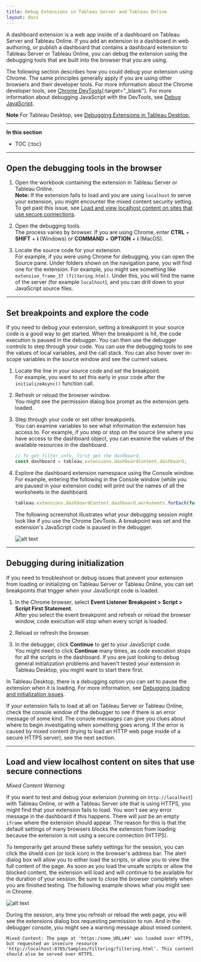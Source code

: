 ```yaml
---
title: Debug Extensions in Tableau Server and Tableau Online 
layout: docs
---
```


A dashboard extension is a web app inside of a dashboard on Tableau Server and Tableau Online. If you add an extension to a dashboard in web authoring, or publish a dashboard that contains a dashboard extension to Tableau Server or Tableau Online, you can debug the extension using the debugging tools that are built into the browser that you are using.

The following section describes how you could debug your extension using Chrome. The same principles generally apply if you are using other browsers and their developer tools. For more information about the Chrome developer tools, see [Chrome DevTools](https://developers.google.com/web/tools/chrome-devtools/){:target="_blank"}. For more information about debugging JavaScript with the DevTools, see [Debug JavaScript](https://developers.google.com/web/tools/chrome-devtools/javascript/).  

<div class="alert alert-info"><b>Note</b> For Tableau Desktop, see <a href= "/extensions-api/docs/trex_debugging.html">Debugging Extensions in Tableau Desktop.</a></div>

---
**In this section**

* TOC
{:toc}



---

## Open the debugging tools in the browser

1. Open the workbook containing the extension in Tableau Server or Tableau Online.
   <br/>**Note:** If the extension fails to load and you are using `localhost` to serve your extension, you might encounter the mixed content security setting. To get past this issue, see [Load and view localhost content on sites that use secure connections]({{site.baseurl}}/docs/trex_debug_server.html#load-and-view-localhost-content-on-sites-that-use-secure-connections).

2. Open the debugging tools. <br/>
The process varies by browser. If you are using Chrome, enter **CTRL** + **SHIFT** + **i** (Windows) or **COMMAND** + **OPTION** + **i** (MacOS). 

3. Locate the source code for your extension. <br/>
For example, if you were using Chrome for debugging, you can open the Source pane. Under folders shown on the navigation pane, you will find one for the extension. For example, you might see something like `extension_frame_37 (filtering.html)`.
Under this, you will find the name of the server (for example `localhost`), and you can drill down to your JavaScript source files.

---

## Set breakpoints and explore the code

If you need to debug your extension, setting a breakpoint in your source code is a good way to get started. When the breakpoint is hit, the code execution is paused in the debugger. You can then use the debugger controls to step through your code. You can use the debugging tools to see the values of local variables, and the call stack. You can also hover over in-scope variables in the source window and see the current values.

1. Locate the line in your source code and set the breakpoint. 
<br/>For example, you want to set this early in your code after the `initializeAsync()` function call.

2. Refresh or reload the browser window. <br/> 
You might see the permission dialog box prompt as the extension gets loaded.

3. Step through your code or set other breakpoints. <br/>
You can examine variables to see what information the extension has access to. For example, if you step or stop on the source line where you have access to the dashboard object, you can examine the values of the available resources in the dashboard. 

    ```javascript
    // To get filter info, first get the dashboard.
    const dashboard = tableau.extensions.dashboardContent.dashboard;
    ```

4. Explore the dashboard extension namespace using the Console window. <br/> 
For example, entering the following in the Console window (while you are paused in your extension code) will print out the names of all the worksheets in the dashboard.


    ```javascript
    tableau.extensions.dashboardContent.dashboard.worksheets.forEach(function (worksheet){console.log(worksheet.name)})
    ```
    The following screenshot illustrates what your debugging session might look like if you use the Chrome DevTools. A breakpoint was set and the extension's JavaScript code is paused in the debugger.


    ![alt text]({{site.baseurl}}/assets/server_dbg_chrome.png "Chrome DevTools showing a the debugger paused on an extension breakpoint")



---

## Debugging during initialization

If you need to troubleshoot or debug issues that prevent your extension from loading or initializing on Tableau Server or Tableau Online, you can set breakpoints that trigger when your JavaScript code is loaded.

1. In the Chrome browser, select **Event Listener Breakpoint > Script > Script First Statement**. <br/>
After you select the event breakpoint and refresh or reload the browser window, code execution will stop when every script is loaded.

2. Reload or refresh the browser. <br/>

3. In the debugger, click **Continue** to get to your JavaScript code.<br/>
You might need to click **Continue** many times, as code execution stops for all the scripts in the dashboard. If you are just looking to debug general initialization problems and haven't tested your extension in Tableau Desktop, you might want to start there first.

In Tableau Desktop, there is a debugging option you can set to pause the extension when it is loading. For more information, see [Debugging loading and initialization issues]({{site.baseurl}}/docs/trex_debugging.html#debugging-loading-and-initialization-issues). 

If your extension fails to load at all on Tableau Server or Tableau Online, check the console window of the debugger to see if there is an error message of some kind. The console messages can give you clues about where to begin investigating when something goes wrong. If the error is caused by mixed content (trying to load an HTTP web page inside of a secure HTTPS server), see the next section.


---

## Load and view localhost content on sites that use secure connections

*Mixed Content Warning*

If you want to test and debug your extension (running on `http://localhost`) with Tableau Online, or with a Tableau Server site that is using HTTPS, you might find that your extension fails to load. You won't see any error message in the dashboard if this happens. There will just be an empty `iframe` where the extension should appear. The reason for this is that the default settings of many browsers blocks the extension from loading because the extension is not using a secure connection (HTTPS).

To temporarily get around these safety settings for the session, you can click the shield icon (or lock icon) in the browser's address bar. The alert dialog box will allow you to either load the scripts, or allow you to view the full content of the page. As soon as you load the unsafe scripts or allow the blocked content, the extension will load and will continue to be available for the duration of your session. Be sure to close the browser completely when you are finished testing. The following example shows what you might see in Chrome. 
<br/>

![alt text]({{site.baseurl}}/assets/online_blocked_extension.png "Chrome browser showing alert when extension running on a localhost server")


During the session, any time you refresh or reload the web page, you will see the extensions dialog box requesting permission to run. And in the debugger console, you might see a warning message about mixed content.

```
Mixed Content: The page at 'https:/some_URLs#4' was loaded over HTTPS, but requested an insecure resource 'http://localhost:8765/Samples/Filtering/filtering.html'. This content should also be served over HTTPS.
```
